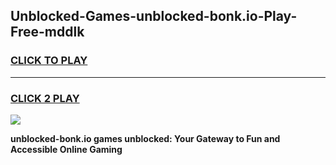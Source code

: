 
## Unblocked-Games-unblocked-bonk.io-Play-Free-mddlk
<h3>
<a href="https://premium76.site?title=unblocked-bonk.io&ref=10A">CLICK TO PLAY</a></h3>
<hr>

<h3>
<a href="https://premium76.site?title=unblocked-bonk.io&ref=10A">CLICK 2 PLAY</a>
  
</h3>

<a href="https://premium76.site?title=unblocked-bonk.io&ref=10A"><img src="https://clearcache.store/games.png"></a>


**unblocked-bonk.io games unblocked: Your Gateway to Fun and Accessible Online Gaming**
